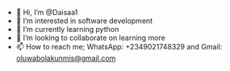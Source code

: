 - 👋 Hi, I’m @Daisaa1
- 👀 I’m interested in software development
- 🌱 I’m currently learning python
- 💞️ I’m looking to collaborate on learning more
- 📫 How to reach me; WhatsApp: +2349021748329 and Gmail: oluwabolakunmis@gmail.com

<!---
Daisaa1/Daisaa1 is a ✨ special ✨ repository because its `README.md` (this file) appears on your GitHub profile.
You can click the Preview link to take a look at your changes.
--->
